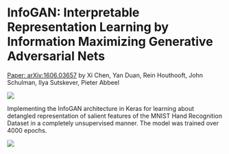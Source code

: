 # InfoGAN: Interpretable Representation Learning by Information Maximizing Generative Adversarial Nets

[Paper: arXiv:1606.03657](https://arxiv.org/pdf/1606.03657.pdf) by Xi Chen, Yan Duan, Rein Houthooft, John Schulman, Ilya Sutskever, Pieter Abbeel

<img src="https://www.depthfirstlearning.com/assets/infogan-deps.svg">

Implementing the InfoGAN architecture in Keras for learning about detangled representation of salient features of the MNIST Hand Recognition Dataset in a completely unsupervised manner. The model was trained over 4000 epochs.

<img src="g.gif">